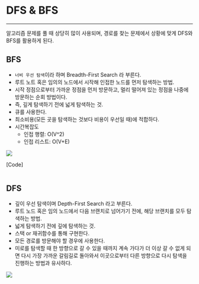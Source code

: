 # DFS & BFS

---

알고리즘 문제를 풀 때 상당히 많이 사용되며, 경로를 찾는 문제에서 상황에 맞게 DFS와 BFS를 활용하게 된다.

## BFS
- `너비 우선 탐색`이라 하며 Breadth-First Search 라 부른다.
- 루트 노트 혹은 임의의 노드에서 시작해 인접한 노드를 먼저 탐색하는 방법.
- 시작 정점으로부터 가까운 정점을 먼저 방문하고, 멀리 떨어져 있는 정점을 나중에 방문하는 순회 방법이다.
- 즉, 깊게 탐색하기 전에 넓게 탐색하는 것.
- 큐를 사용한다.
- 최소비용(모든 곳을 탐색하는 것보다 비용이 우선일 때)에 적합하다.
- 시간복잡도
  - 인접 행렬: O(V^2)
  - 인접 리스트: O(V+E)

<img src="https://upload.wikimedia.org/wikipedia/commons/5/5d/Breadth-First-Search-Algorithm.gif">

[Code]
```java

```


## DFS
- 깊이 우선 탐색이며 Depth-First Search 라고 부른다.
- 루트 노드 혹은 임의 노드에서 다음 브랜치로 넘어가기 전에, 해당 브랜치를 모두 탐색하는 방법.
- 넓게 탐색하기 전에 깊에 탐색하는 것.
- 스택 or 재귀함수를 통해 구현한다.
- 모든 경로를 방문해야 할 경우에 사용한다.
- 미로를 탐색할 때 한 방향으로 갈 수 있을 때까지 계속 가다가 더 이상 갈 수 없게 되면 다시 가장 가까운 갈림길로 돌아와서 이곳으로부터 다른 방향으로 다시 탐색을 진행하는 방법과 유사하다.

<img src="https://upload.wikimedia.org/wikipedia/commons/7/7f/Depth-First-Search.gif">